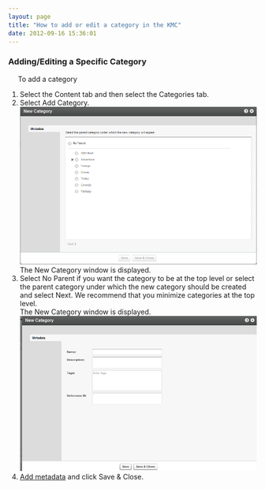 ```yaml
---
layout: page
title: "How to add or edit a category in the KMC"
date: 2012-09-16 15:36:01
---
```


### Adding/Editing a Specific Category

<p class="Procedure mce-procedure">
       To add a category
</p>

1.  Select the Content tab and then select the Categories tab.
2.  Select Add Category.<img src="../../assets/702">
    The New Category window is displayed.
3.  Select No Parent if you want the category to be at the top level or select the parent category under which the new category should be created and select Next. We recommend that you minimize categories at the top level.   
    The New Category window is displayed.<img src="../../assets/699">
4.  <a href="https://knowledge.kaltura.com/node/640" target="_blank">Add metadata</a> and click Save & Close.